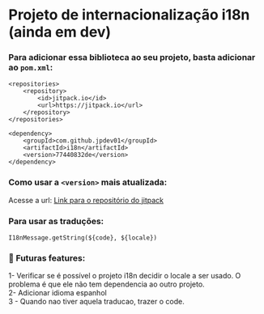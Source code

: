# Projeto de internacionalização i18n (ainda em dev)

### Para adicionar essa biblioteca ao seu projeto, basta adicionar ao `pom.xml`:
```
<repositories>
	<repository>
		<id>jitpack.io</id>
		<url>https://jitpack.io</url>
	</repository>
</repositories>
```

```
<dependency>
	<groupId>com.github.jpdev01</groupId>
	<artifactId>i18n</artifactId>
	<version>77440832de</version>
</dependency>
```

### Como usar a `<version>` mais atualizada:
Acesse a url: <a href="https://jitpack.io/#jpdev01/i18n/-SNAPSHOT"> Link para o repositório do jitpack</a>


### Para usar as traduções:
`I18nMessage.getString(${code}, ${locale})`
<br>

### :hammer: Futuras features: <br>
1- Verificar se é possível o projeto i18n decidir o locale a ser usado. O problema é que ele não tem dependencia ao outro projeto. <br>
2- Adicionar idioma espanhol <br>
3 - Quando nao tiver aquela traducao, trazer o code.
